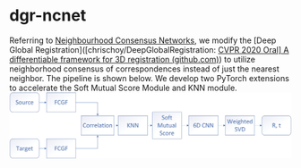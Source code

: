 # dgr-ncnet
Referring to [Neighbourhood Consensus Networks](https://www.ecva.net/papers/eccv_2020/papers_ECCV/papers/123540579.pdf), we modify the [Deep Global Registration]([chrischoy/DeepGlobalRegistration: [CVPR 2020 Oral\] A differentiable framework for 3D registration (github.com)](https://github.com/chrischoy/DeepGlobalRegistration)) to utilize neighborhood consensus of correspondences instead of just the nearest neighbor. The pipeline is shown below. We develop two PyTorch extensions to accelerate the Soft Mutual Score Module and KNN module.
![imagetext](assets\dgr_ncnet.jpg)
